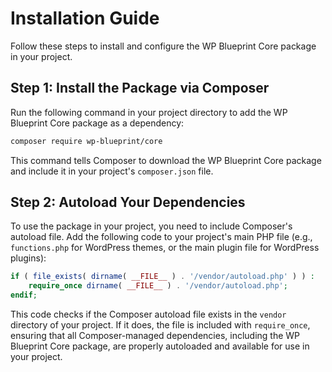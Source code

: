 # Installation Guide

Follow these steps to install and configure the WP Blueprint Core package in your project.

## Step 1: Install the Package via Composer

Run the following command in your project directory to add the WP Blueprint Core package as a dependency:

```bash
composer require wp-blueprint/core
```

This command tells Composer to download the WP Blueprint Core package and include it in your project's `composer.json` file.

## Step 2: Autoload Your Dependencies

To use the package in your project, you need to include Composer's autoload file. Add the following code to your project's main PHP file (e.g., `functions.php` for WordPress themes, or the main plugin file for WordPress plugins):

```php
if ( file_exists( dirname( __FILE__ ) . '/vendor/autoload.php' ) ) :
    require_once dirname( __FILE__ ) . '/vendor/autoload.php';
endif;
```

This code checks if the Composer autoload file exists in the `vendor` directory of your project. If it does, the file is included with `require_once`, ensuring that all Composer-managed dependencies, including the WP Blueprint Core package, are properly autoloaded and available for use in your project.
